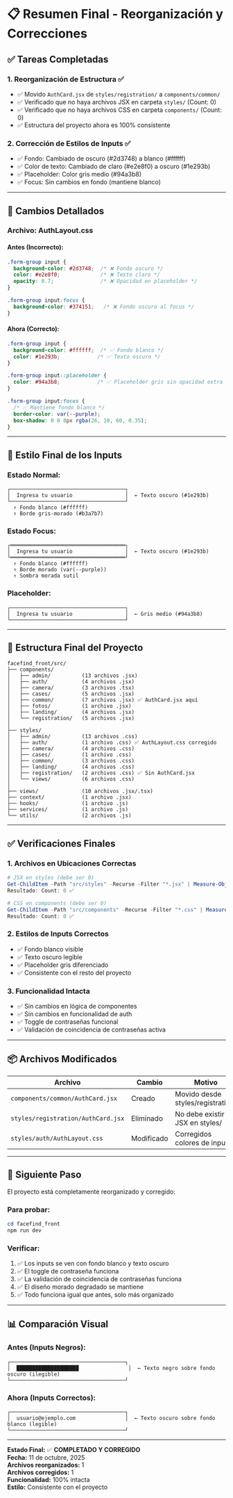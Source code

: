 # 📋 Resumen Final - Reorganización y Correcciones

## ✅ Tareas Completadas

### **1. Reorganización de Estructura** ✅
- ✅ Movido `AuthCard.jsx` de `styles/registration/` a `components/common/`
- ✅ Verificado que no haya archivos JSX en carpeta `styles/` (Count: 0)
- ✅ Verificado que no haya archivos CSS en carpeta `components/` (Count: 0)
- ✅ Estructura del proyecto ahora es 100% consistente

### **2. Corrección de Estilos de Inputs** ✅
- ✅ Fondo: Cambiado de oscuro (#2d3748) a blanco (#ffffff)
- ✅ Color de texto: Cambiado de claro (#e2e8f0) a oscuro (#1e293b)
- ✅ Placeholder: Color gris medio (#94a3b8)
- ✅ Focus: Sin cambios en fondo (mantiene blanco)

---

## 📝 Cambios Detallados

### **Archivo: AuthLayout.css**

#### Antes (Incorrecto):
```css
.form-group input {
  background-color: #2d3748;  /* ❌ Fondo oscuro */
  color: #e2e8f0;             /* ❌ Texto claro */
  opacity: 0.7;               /* ❌ Opacidad en placeholder */
}

.form-group input:focus {
  background-color: #374151;   /* ❌ Fondo oscuro al focus */
}
```

#### Ahora (Correcto):
```css
.form-group input {
  background-color: #ffffff;  /* ✅ Fondo blanco */
  color: #1e293b;            /* ✅ Texto oscuro */
}

.form-group input::placeholder {
  color: #94a3b8;            /* ✅ Placeholder gris sin opacidad extra */
}

.form-group input:focus {
  /* ✅ Mantiene fondo blanco */
  border-color: var(--purple);
  box-shadow: 0 0 8px rgba(26, 10, 60, 0.35);
}
```

---

## 🎨 Estilo Final de los Inputs

### **Estado Normal:**
```
┌─────────────────────────────────────┐
│  Ingresa tu usuario                 │  ← Texto oscuro (#1e293b)
└─────────────────────────────────────┘
  ↑ Fondo blanco (#ffffff)
  ↑ Borde gris-morado (#b3a7b7)
```

### **Estado Focus:**
```
┌═════════════════════════════════════┐
│  Ingresa tu usuario                 │  ← Texto oscuro (#1e293b)
└═════════════════════════════════════┘
  ↑ Fondo blanco (#ffffff)
  ↑ Borde morado (var(--purple))
  ↑ Sombra morada sutil
```

### **Placeholder:**
```
┌─────────────────────────────────────┐
│  Ingresa tu usuario                 │  ← Gris medio (#94a3b8)
└─────────────────────────────────────┘
```

---

## 📂 Estructura Final del Proyecto

```
facefind_front/src/
├── components/
│   ├── admin/          (13 archivos .jsx)
│   ├── auth/           (4 archivos .jsx)
│   ├── camera/         (3 archivos .tsx)
│   ├── cases/          (5 archivos .jsx)
│   ├── common/         (7 archivos .jsx) ✅ AuthCard.jsx aquí
│   ├── fotos/          (1 archivo .jsx)
│   ├── landing/        (4 archivos .jsx)
│   └── registration/   (5 archivos .jsx)
│
├── styles/
│   ├── admin/          (13 archivos .css)
│   ├── auth/           (1 archivo .css) ✅ AuthLayout.css corregido
│   ├── camera/         (4 archivos .css)
│   ├── cases/          (1 archivo .css)
│   ├── common/         (3 archivos .css)
│   ├── landing/        (4 archivos .css)
│   ├── registration/   (2 archivos .css) ✅ Sin AuthCard.jsx
│   └── views/          (6 archivos .css)
│
├── views/              (10 archivos .jsx/.tsx)
├── context/            (1 archivo .jsx)
├── hooks/              (1 archivo .js)
├── services/           (1 archivo .js)
└── utils/              (2 archivos .js)
```

---

## ✅ Verificaciones Finales

### **1. Archivos en Ubicaciones Correctas**
```powershell
# JSX en styles (debe ser 0)
Get-ChildItem -Path "src/styles" -Recurse -Filter "*.jsx" | Measure-Object
Resultado: Count: 0 ✅

# CSS en components (debe ser 0)
Get-ChildItem -Path "src/components" -Recurse -Filter "*.css" | Measure-Object
Resultado: Count: 0 ✅
```

### **2. Estilos de Inputs Correctos**
- ✅ Fondo blanco visible
- ✅ Texto oscuro legible
- ✅ Placeholder gris diferenciado
- ✅ Consistente con el resto del proyecto

### **3. Funcionalidad Intacta**
- ✅ Sin cambios en lógica de componentes
- ✅ Sin cambios en funcionalidad de auth
- ✅ Toggle de contraseñas funcional
- ✅ Validación de coincidencia de contraseñas activa

---

## 📦 Archivos Modificados

| Archivo | Cambio | Motivo |
|---------|--------|--------|
| `components/common/AuthCard.jsx` | Creado | Movido desde styles/registration/ |
| `styles/registration/AuthCard.jsx` | Eliminado | No debe existir JSX en styles/ |
| `styles/auth/AuthLayout.css` | Modificado | Corregidos colores de inputs |

---

## 🚀 Siguiente Paso

El proyecto está completamente reorganizado y corregido:

### Para probar:
```powershell
cd facefind_front
npm run dev
```

### Verificar:
1. ✅ Los inputs se ven con fondo blanco y texto oscuro
2. ✅ El toggle de contraseña funciona
3. ✅ La validación de coincidencia de contraseñas funciona
4. ✅ El diseño morado degradado se mantiene
5. ✅ Todo funciona igual que antes, solo más organizado

---

## 📊 Comparación Visual

### **Antes (Inputs Negros):**
```
┌─────────────────────────────────────┐
│  ████████████████████                │  ← Texto negro sobre fondo oscuro (ilegible)
└─────────────────────────────────────┘
```

### **Ahora (Inputs Correctos):**
```
┌─────────────────────────────────────┐
│  usuario@ejemplo.com                │  ← Texto oscuro sobre fondo blanco (legible)
└─────────────────────────────────────┘
```

---

**Estado Final:** ✅ **COMPLETADO Y CORREGIDO**  
**Fecha:** 11 de octubre, 2025  
**Archivos reorganizados:** 1  
**Archivos corregidos:** 1  
**Funcionalidad:** 100% intacta  
**Estilo:** Consistente con el proyecto
